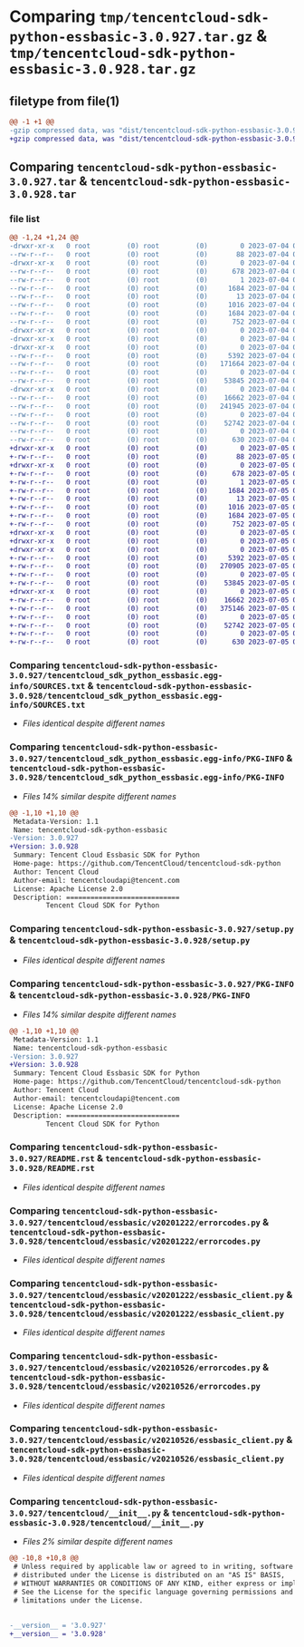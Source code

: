 # Comparing `tmp/tencentcloud-sdk-python-essbasic-3.0.927.tar.gz` & `tmp/tencentcloud-sdk-python-essbasic-3.0.928.tar.gz`

## filetype from file(1)

```diff
@@ -1 +1 @@
-gzip compressed data, was "dist/tencentcloud-sdk-python-essbasic-3.0.927.tar", last modified: Tue Jul  4 00:21:53 2023, max compression
+gzip compressed data, was "dist/tencentcloud-sdk-python-essbasic-3.0.928.tar", last modified: Wed Jul  5 00:26:02 2023, max compression
```

## Comparing `tencentcloud-sdk-python-essbasic-3.0.927.tar` & `tencentcloud-sdk-python-essbasic-3.0.928.tar`

### file list

```diff
@@ -1,24 +1,24 @@
-drwxr-xr-x   0 root         (0) root         (0)        0 2023-07-04 00:21:53.000000 tencentcloud-sdk-python-essbasic-3.0.927/
--rw-r--r--   0 root         (0) root         (0)       88 2023-07-04 00:21:53.000000 tencentcloud-sdk-python-essbasic-3.0.927/setup.cfg
-drwxr-xr-x   0 root         (0) root         (0)        0 2023-07-04 00:21:53.000000 tencentcloud-sdk-python-essbasic-3.0.927/tencentcloud_sdk_python_essbasic.egg-info/
--rw-r--r--   0 root         (0) root         (0)      678 2023-07-04 00:21:53.000000 tencentcloud-sdk-python-essbasic-3.0.927/tencentcloud_sdk_python_essbasic.egg-info/SOURCES.txt
--rw-r--r--   0 root         (0) root         (0)        1 2023-07-04 00:21:53.000000 tencentcloud-sdk-python-essbasic-3.0.927/tencentcloud_sdk_python_essbasic.egg-info/dependency_links.txt
--rw-r--r--   0 root         (0) root         (0)     1684 2023-07-04 00:21:53.000000 tencentcloud-sdk-python-essbasic-3.0.927/tencentcloud_sdk_python_essbasic.egg-info/PKG-INFO
--rw-r--r--   0 root         (0) root         (0)       13 2023-07-04 00:21:53.000000 tencentcloud-sdk-python-essbasic-3.0.927/tencentcloud_sdk_python_essbasic.egg-info/top_level.txt
--rw-r--r--   0 root         (0) root         (0)     1016 2023-07-04 00:21:53.000000 tencentcloud-sdk-python-essbasic-3.0.927/setup.py
--rw-r--r--   0 root         (0) root         (0)     1684 2023-07-04 00:21:53.000000 tencentcloud-sdk-python-essbasic-3.0.927/PKG-INFO
--rw-r--r--   0 root         (0) root         (0)      752 2023-07-04 00:21:53.000000 tencentcloud-sdk-python-essbasic-3.0.927/README.rst
-drwxr-xr-x   0 root         (0) root         (0)        0 2023-07-04 00:21:53.000000 tencentcloud-sdk-python-essbasic-3.0.927/tencentcloud/
-drwxr-xr-x   0 root         (0) root         (0)        0 2023-07-04 00:21:53.000000 tencentcloud-sdk-python-essbasic-3.0.927/tencentcloud/essbasic/
-drwxr-xr-x   0 root         (0) root         (0)        0 2023-07-04 00:21:53.000000 tencentcloud-sdk-python-essbasic-3.0.927/tencentcloud/essbasic/v20201222/
--rw-r--r--   0 root         (0) root         (0)     5392 2023-07-04 00:21:53.000000 tencentcloud-sdk-python-essbasic-3.0.927/tencentcloud/essbasic/v20201222/errorcodes.py
--rw-r--r--   0 root         (0) root         (0)   171664 2023-07-04 00:21:53.000000 tencentcloud-sdk-python-essbasic-3.0.927/tencentcloud/essbasic/v20201222/models.py
--rw-r--r--   0 root         (0) root         (0)        0 2023-07-04 00:21:53.000000 tencentcloud-sdk-python-essbasic-3.0.927/tencentcloud/essbasic/v20201222/__init__.py
--rw-r--r--   0 root         (0) root         (0)    53845 2023-07-04 00:21:53.000000 tencentcloud-sdk-python-essbasic-3.0.927/tencentcloud/essbasic/v20201222/essbasic_client.py
-drwxr-xr-x   0 root         (0) root         (0)        0 2023-07-04 00:21:53.000000 tencentcloud-sdk-python-essbasic-3.0.927/tencentcloud/essbasic/v20210526/
--rw-r--r--   0 root         (0) root         (0)    16662 2023-07-04 00:21:53.000000 tencentcloud-sdk-python-essbasic-3.0.927/tencentcloud/essbasic/v20210526/errorcodes.py
--rw-r--r--   0 root         (0) root         (0)   241945 2023-07-04 00:21:53.000000 tencentcloud-sdk-python-essbasic-3.0.927/tencentcloud/essbasic/v20210526/models.py
--rw-r--r--   0 root         (0) root         (0)        0 2023-07-04 00:21:53.000000 tencentcloud-sdk-python-essbasic-3.0.927/tencentcloud/essbasic/v20210526/__init__.py
--rw-r--r--   0 root         (0) root         (0)    52742 2023-07-04 00:21:53.000000 tencentcloud-sdk-python-essbasic-3.0.927/tencentcloud/essbasic/v20210526/essbasic_client.py
--rw-r--r--   0 root         (0) root         (0)        0 2023-07-04 00:21:53.000000 tencentcloud-sdk-python-essbasic-3.0.927/tencentcloud/essbasic/__init__.py
--rw-r--r--   0 root         (0) root         (0)      630 2023-07-04 00:21:53.000000 tencentcloud-sdk-python-essbasic-3.0.927/tencentcloud/__init__.py
+drwxr-xr-x   0 root         (0) root         (0)        0 2023-07-05 00:26:02.000000 tencentcloud-sdk-python-essbasic-3.0.928/
+-rw-r--r--   0 root         (0) root         (0)       88 2023-07-05 00:26:02.000000 tencentcloud-sdk-python-essbasic-3.0.928/setup.cfg
+drwxr-xr-x   0 root         (0) root         (0)        0 2023-07-05 00:26:02.000000 tencentcloud-sdk-python-essbasic-3.0.928/tencentcloud_sdk_python_essbasic.egg-info/
+-rw-r--r--   0 root         (0) root         (0)      678 2023-07-05 00:26:02.000000 tencentcloud-sdk-python-essbasic-3.0.928/tencentcloud_sdk_python_essbasic.egg-info/SOURCES.txt
+-rw-r--r--   0 root         (0) root         (0)        1 2023-07-05 00:26:02.000000 tencentcloud-sdk-python-essbasic-3.0.928/tencentcloud_sdk_python_essbasic.egg-info/dependency_links.txt
+-rw-r--r--   0 root         (0) root         (0)     1684 2023-07-05 00:26:02.000000 tencentcloud-sdk-python-essbasic-3.0.928/tencentcloud_sdk_python_essbasic.egg-info/PKG-INFO
+-rw-r--r--   0 root         (0) root         (0)       13 2023-07-05 00:26:02.000000 tencentcloud-sdk-python-essbasic-3.0.928/tencentcloud_sdk_python_essbasic.egg-info/top_level.txt
+-rw-r--r--   0 root         (0) root         (0)     1016 2023-07-05 00:26:02.000000 tencentcloud-sdk-python-essbasic-3.0.928/setup.py
+-rw-r--r--   0 root         (0) root         (0)     1684 2023-07-05 00:26:02.000000 tencentcloud-sdk-python-essbasic-3.0.928/PKG-INFO
+-rw-r--r--   0 root         (0) root         (0)      752 2023-07-05 00:26:02.000000 tencentcloud-sdk-python-essbasic-3.0.928/README.rst
+drwxr-xr-x   0 root         (0) root         (0)        0 2023-07-05 00:26:02.000000 tencentcloud-sdk-python-essbasic-3.0.928/tencentcloud/
+drwxr-xr-x   0 root         (0) root         (0)        0 2023-07-05 00:26:02.000000 tencentcloud-sdk-python-essbasic-3.0.928/tencentcloud/essbasic/
+drwxr-xr-x   0 root         (0) root         (0)        0 2023-07-05 00:26:02.000000 tencentcloud-sdk-python-essbasic-3.0.928/tencentcloud/essbasic/v20201222/
+-rw-r--r--   0 root         (0) root         (0)     5392 2023-07-05 00:26:02.000000 tencentcloud-sdk-python-essbasic-3.0.928/tencentcloud/essbasic/v20201222/errorcodes.py
+-rw-r--r--   0 root         (0) root         (0)   270905 2023-07-05 00:26:02.000000 tencentcloud-sdk-python-essbasic-3.0.928/tencentcloud/essbasic/v20201222/models.py
+-rw-r--r--   0 root         (0) root         (0)        0 2023-07-05 00:26:02.000000 tencentcloud-sdk-python-essbasic-3.0.928/tencentcloud/essbasic/v20201222/__init__.py
+-rw-r--r--   0 root         (0) root         (0)    53845 2023-07-05 00:26:02.000000 tencentcloud-sdk-python-essbasic-3.0.928/tencentcloud/essbasic/v20201222/essbasic_client.py
+drwxr-xr-x   0 root         (0) root         (0)        0 2023-07-05 00:26:02.000000 tencentcloud-sdk-python-essbasic-3.0.928/tencentcloud/essbasic/v20210526/
+-rw-r--r--   0 root         (0) root         (0)    16662 2023-07-05 00:26:02.000000 tencentcloud-sdk-python-essbasic-3.0.928/tencentcloud/essbasic/v20210526/errorcodes.py
+-rw-r--r--   0 root         (0) root         (0)   375146 2023-07-05 00:26:02.000000 tencentcloud-sdk-python-essbasic-3.0.928/tencentcloud/essbasic/v20210526/models.py
+-rw-r--r--   0 root         (0) root         (0)        0 2023-07-05 00:26:02.000000 tencentcloud-sdk-python-essbasic-3.0.928/tencentcloud/essbasic/v20210526/__init__.py
+-rw-r--r--   0 root         (0) root         (0)    52742 2023-07-05 00:26:02.000000 tencentcloud-sdk-python-essbasic-3.0.928/tencentcloud/essbasic/v20210526/essbasic_client.py
+-rw-r--r--   0 root         (0) root         (0)        0 2023-07-05 00:26:02.000000 tencentcloud-sdk-python-essbasic-3.0.928/tencentcloud/essbasic/__init__.py
+-rw-r--r--   0 root         (0) root         (0)      630 2023-07-05 00:26:02.000000 tencentcloud-sdk-python-essbasic-3.0.928/tencentcloud/__init__.py
```

### Comparing `tencentcloud-sdk-python-essbasic-3.0.927/tencentcloud_sdk_python_essbasic.egg-info/SOURCES.txt` & `tencentcloud-sdk-python-essbasic-3.0.928/tencentcloud_sdk_python_essbasic.egg-info/SOURCES.txt`

 * *Files identical despite different names*

### Comparing `tencentcloud-sdk-python-essbasic-3.0.927/tencentcloud_sdk_python_essbasic.egg-info/PKG-INFO` & `tencentcloud-sdk-python-essbasic-3.0.928/tencentcloud_sdk_python_essbasic.egg-info/PKG-INFO`

 * *Files 14% similar despite different names*

```diff
@@ -1,10 +1,10 @@
 Metadata-Version: 1.1
 Name: tencentcloud-sdk-python-essbasic
-Version: 3.0.927
+Version: 3.0.928
 Summary: Tencent Cloud Essbasic SDK for Python
 Home-page: https://github.com/TencentCloud/tencentcloud-sdk-python
 Author: Tencent Cloud
 Author-email: tencentcloudapi@tencent.com
 License: Apache License 2.0
 Description: ============================
         Tencent Cloud SDK for Python
```

### Comparing `tencentcloud-sdk-python-essbasic-3.0.927/setup.py` & `tencentcloud-sdk-python-essbasic-3.0.928/setup.py`

 * *Files identical despite different names*

### Comparing `tencentcloud-sdk-python-essbasic-3.0.927/PKG-INFO` & `tencentcloud-sdk-python-essbasic-3.0.928/PKG-INFO`

 * *Files 14% similar despite different names*

```diff
@@ -1,10 +1,10 @@
 Metadata-Version: 1.1
 Name: tencentcloud-sdk-python-essbasic
-Version: 3.0.927
+Version: 3.0.928
 Summary: Tencent Cloud Essbasic SDK for Python
 Home-page: https://github.com/TencentCloud/tencentcloud-sdk-python
 Author: Tencent Cloud
 Author-email: tencentcloudapi@tencent.com
 License: Apache License 2.0
 Description: ============================
         Tencent Cloud SDK for Python
```

### Comparing `tencentcloud-sdk-python-essbasic-3.0.927/README.rst` & `tencentcloud-sdk-python-essbasic-3.0.928/README.rst`

 * *Files identical despite different names*

### Comparing `tencentcloud-sdk-python-essbasic-3.0.927/tencentcloud/essbasic/v20201222/errorcodes.py` & `tencentcloud-sdk-python-essbasic-3.0.928/tencentcloud/essbasic/v20201222/errorcodes.py`

 * *Files identical despite different names*

### Comparing `tencentcloud-sdk-python-essbasic-3.0.927/tencentcloud/essbasic/v20201222/essbasic_client.py` & `tencentcloud-sdk-python-essbasic-3.0.928/tencentcloud/essbasic/v20201222/essbasic_client.py`

 * *Files identical despite different names*

### Comparing `tencentcloud-sdk-python-essbasic-3.0.927/tencentcloud/essbasic/v20210526/errorcodes.py` & `tencentcloud-sdk-python-essbasic-3.0.928/tencentcloud/essbasic/v20210526/errorcodes.py`

 * *Files identical despite different names*

### Comparing `tencentcloud-sdk-python-essbasic-3.0.927/tencentcloud/essbasic/v20210526/essbasic_client.py` & `tencentcloud-sdk-python-essbasic-3.0.928/tencentcloud/essbasic/v20210526/essbasic_client.py`

 * *Files identical despite different names*

### Comparing `tencentcloud-sdk-python-essbasic-3.0.927/tencentcloud/__init__.py` & `tencentcloud-sdk-python-essbasic-3.0.928/tencentcloud/__init__.py`

 * *Files 2% similar despite different names*

```diff
@@ -10,8 +10,8 @@
 # Unless required by applicable law or agreed to in writing, software
 # distributed under the License is distributed on an "AS IS" BASIS,
 # WITHOUT WARRANTIES OR CONDITIONS OF ANY KIND, either express or implied.
 # See the License for the specific language governing permissions and
 # limitations under the License.
 
 
-__version__ = '3.0.927'
+__version__ = '3.0.928'
```

